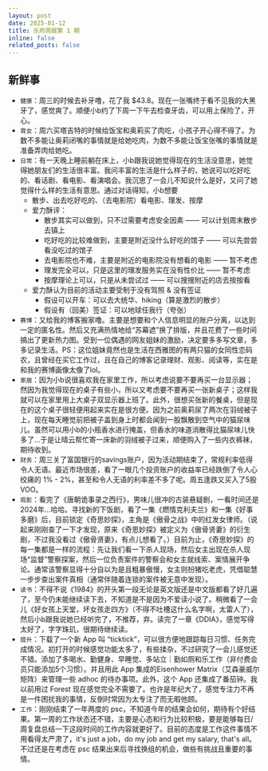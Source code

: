 ```yaml
---
layout: post
date: 2025-01-12
title: 乐府周报第 1 期
inline: false
related_posts: false
---
```


## 新鲜事

- `健康`：周三的时候去补牙噜，花了我 $43.8。现在一张嘴终于看不见我的大黑牙了，感觉爽了。顺便小b约了下周一下午去检查牙齿，可以用上保险了，开心。
- `育女`：周六买塔吉特的时候给饭宝和奥莉买了肉吃，小孩子开心得不得了。为数不多能让奥莉闭嘴的事情就是给她吃肉，为数不多能让饭宝张嘴的事情就是准备弄肉给她吃。
- `日常`：有一天晚上睡前躺在床上，小b跟我说她觉得现在的生活没意思，她觉得她朋友们的生活很丰富。我问丰富的生活是什么样子的，她说可以吃好吃的、看话剧、看电影、看演唱会。我沉思了一会儿不知说什么是好，又问了她觉得什么样的生活有意思。通过对话得知，小b想要
  - 散步、出去吃好吃的、（去电影院）看电影、理发、按摩
  - 爱力酥评：
    - 散步其实可以做到，只不过需要考虑安全因素 —— 可以计划周末散步去镇上
    - 吃好吃的比较难做到，主要是附近没什么好吃的馆子 —— 可以先尝尝看没吃过的馆子
    - 去电影院也不难，主要是附近的电影院没有想看的电影 —— 暂不考虑
    - 理发完全可以，只是这里的理发服务实在没有性价比 —— 暂不考虑
    - 按摩理论上可以，只是从未尝试过 —— 可以搜搜附近的店去按按看
  - 爱力酥认为目前的活动主要受制于没有驾照 & 没有签证
    - 假设可以开车：可以去大统华、hiking（算是激烈的散步）
    - 假设有（回美）签证：可以地球任我行（夸张）
- `赛博`：又给我的博客搬家噜。主要是想要和个人信息明显的账户分离，以达到一定的匿名性。然后又充满热情地给“苏幕遮”换了排版，并且花费了一些时间搞出了更新热力图。受到一位偶遇的网友姐妹的激励，决定要多多写文章，多多记录生活。PS：这位姐妹竟然也是生活在西雅图的有两只猫的女同性恋码农，且曾经在买它工作过，且在自己的博客记录理财、观影、阅读等，实在是和我的赛博画像太像了lol。
- `家居`：因为小b说很喜欢我在家里工作，所以考虑说要不要再买一台显示器；然因为我觉得现在的桌子有些小，所以又考虑要不要再买一张新桌子；这样我就可以在家里用上大桌子双显示器上班了。此外，很想买张新的餐桌，但是现在的这个桌子很轻便用起来实在是很方便。因为之前奥莉尿了两次在羽绒被子上，现在每天睡觉前把被子盖到身上时都会闻到一股飘散到空气中的猫尿味儿。虽然可以用小b的小瓶香水进行掩盖，但香水的味道消散得比猫尿味儿快多了...于是让晴云帮忙寄一床新的羽绒被子过来，顺便购入了一些内衣裤袜，期待收到。
- `财务`：周三关了富国银行的savings账户，因为活动期结束了，常规利率低得令人无语。最近市场很差，看了一眼几个投资账户的收益率已经跌倒了令人心绞痛的 1% - 2%，甚至和令人无语的利率差不多了呢。周五逢跌又买入了5股VOO。
- `观影`：看完了《唐朝诡事录之西行》，男味儿很冲的古装悬疑剧，一看时间还是2024年...哈哈。寻找新的下饭剧，看了一集《燃情克利夫兰》和一集《好事多磨》后，目前锁定《奇思妙探》，主角是《傲骨之战》中的红发女律师。（说起来刚刚查了一下才发现，原来《奇思妙探》被定义为《傲骨贤妻》的衍生剧，不过我没看过《傲骨贤妻》，有点儿想看了。）目前为止，《奇思妙探》的每一集都是一样的流程：先让我们看一下杀人现场，然后女主出现在杀人现场“监督”警察探案，然后一位负责案件的警察会和女主就线索、案情展开争论。通常该警察显得十分自以为是且粗暴傲慢，女主则扮猪吃老虎，凭借聪慧一步步查出案件真相（通常伴随着连锁的案件被无意中发现）。
- `读书`：不得不说《1984》的开头第一段无论是英文版还是中文版都看了好几遍了，至今仍未能继续读下去，不知道是不是因为不爱读小说了。稍微看了一会儿《好女孩上天堂，坏女孩走四方》（不得不吐槽这什么名字啊，太雷人了），然后小b跟我说她已经听完了，不推荐，弃。读完了一章《DDIA》，感觉写得太好了，字字珠玑，很期待继续读。
- `提升`：下载了一个新 App 叫 “ticktick”，可以很方便地跟踪每日习惯、任务完成情况。初打开的时候感觉功能太多了，有些揉杂，不过研究了一会儿感觉还不错。添加了多喝水、勤健身、早睡觉、多站立｜勤如厕和乐工作（非付费会员只能添加5个习惯）。并且用此 App 集成的Eisenhower Matrix（艾森豪威尔矩阵）来管理一些 adhoc 的待办事项。此外，这个 App 还集成了番茄钟。我以前用过 Forest 现在感觉完全不需要了。也许是年纪大了，感觉专注力不再是一件困扰我的事情，反倒时常因为太专注了而无暇他顾。
- `工作`：刚刚结束了一年两度的 psc，不知道今年的结果会如何，期待有个好结果。第一周的工作状态还不错，主要是心态和行为比较积极，要是能够每日/周复盘总结一下这段时间的工作内容就更好了。目前的态度是工作这件事情不用看得太严肃了，it's just a job，do my job and get my salary, that's all。不过还是在考虑在 psc 结果出来后寻找换组的机会，做些有挑战且重要的事情。